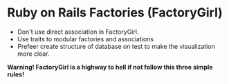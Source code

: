 # Ruby on Rails Factories (FactoryGirl)

* Don't use direct association in FactoryGirl.
* Use traits to modular factories and associations
* Prefeer create structure of database on test to make the visualization more clear.

__Warning! FactoryGirl is a highway to hell if not follow this three simple rules!__
